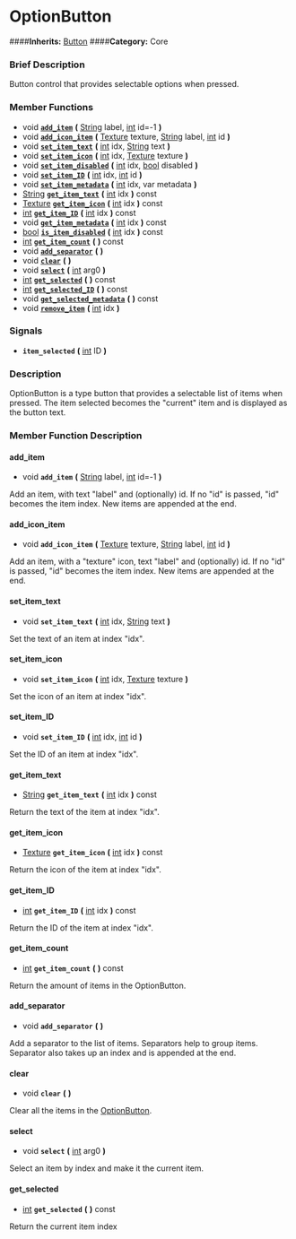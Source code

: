 #  OptionButton  
####**Inherits:** [Button](class_button)
####**Category:** Core

###  Brief Description  
Button control that provides selectable options when pressed.

###  Member Functions 
  * void  **[`add_item`](#add_item)**  **(** [String](class_string) label, [int](class_int) id=-1  **)**
  * void  **[`add_icon_item`](#add_icon_item)**  **(** [Texture](class_texture) texture, [String](class_string) label, [int](class_int) id  **)**
  * void  **[`set_item_text`](#set_item_text)**  **(** [int](class_int) idx, [String](class_string) text  **)**
  * void  **[`set_item_icon`](#set_item_icon)**  **(** [int](class_int) idx, [Texture](class_texture) texture  **)**
  * void  **[`set_item_disabled`](#set_item_disabled)**  **(** [int](class_int) idx, [bool](class_bool) disabled  **)**
  * void  **[`set_item_ID`](#set_item_ID)**  **(** [int](class_int) idx, [int](class_int) id  **)**
  * void  **[`set_item_metadata`](#set_item_metadata)**  **(** [int](class_int) idx, var metadata  **)**
  * [String](class_string)  **[`get_item_text`](#get_item_text)**  **(** [int](class_int) idx  **)** const
  * [Texture](class_texture)  **[`get_item_icon`](#get_item_icon)**  **(** [int](class_int) idx  **)** const
  * [int](class_int)  **[`get_item_ID`](#get_item_ID)**  **(** [int](class_int) idx  **)** const
  * void  **[`get_item_metadata`](#get_item_metadata)**  **(** [int](class_int) idx  **)** const
  * [bool](class_bool)  **[`is_item_disabled`](#is_item_disabled)**  **(** [int](class_int) idx  **)** const
  * [int](class_int)  **[`get_item_count`](#get_item_count)**  **(** **)** const
  * void  **[`add_separator`](#add_separator)**  **(** **)**
  * void  **[`clear`](#clear)**  **(** **)**
  * void  **[`select`](#select)**  **(** [int](class_int) arg0  **)**
  * [int](class_int)  **[`get_selected`](#get_selected)**  **(** **)** const
  * [int](class_int)  **[`get_selected_ID`](#get_selected_ID)**  **(** **)** const
  * void  **[`get_selected_metadata`](#get_selected_metadata)**  **(** **)** const
  * void  **[`remove_item`](#remove_item)**  **(** [int](class_int) idx  **)**

###  Signals  
  *  **`item_selected`**  **(** [int](class_int) ID  **)**

###  Description  
OptionButton is a type button that provides a selectable list of items when pressed. The item selected becomes the "current" item and is displayed as the button text.

###  Member Function Description  

#### <a name="add_item">add_item</a>
  * void  **`add_item`**  **(** [String](class_string) label, [int](class_int) id=-1  **)**

Add an item, with text "label" and (optionally) id. If no "id" is passed, "id" becomes the item index. New items are appended at the end.

#### <a name="add_icon_item">add_icon_item</a>
  * void  **`add_icon_item`**  **(** [Texture](class_texture) texture, [String](class_string) label, [int](class_int) id  **)**

Add an item, with a "texture" icon, text "label" and (optionally) id. If no "id" is passed, "id" becomes the item index. New items are appended at the end.

#### <a name="set_item_text">set_item_text</a>
  * void  **`set_item_text`**  **(** [int](class_int) idx, [String](class_string) text  **)**

Set the text of an item at index "idx".

#### <a name="set_item_icon">set_item_icon</a>
  * void  **`set_item_icon`**  **(** [int](class_int) idx, [Texture](class_texture) texture  **)**

Set the icon of an item at index "idx".

#### <a name="set_item_ID">set_item_ID</a>
  * void  **`set_item_ID`**  **(** [int](class_int) idx, [int](class_int) id  **)**

Set the ID of an item at index "idx".

#### <a name="get_item_text">get_item_text</a>
  * [String](class_string)  **`get_item_text`**  **(** [int](class_int) idx  **)** const

Return the text of the item at index "idx".

#### <a name="get_item_icon">get_item_icon</a>
  * [Texture](class_texture)  **`get_item_icon`**  **(** [int](class_int) idx  **)** const

Return the icon of the item at index "idx".

#### <a name="get_item_ID">get_item_ID</a>
  * [int](class_int)  **`get_item_ID`**  **(** [int](class_int) idx  **)** const

Return the ID of the item at index "idx".

#### <a name="get_item_count">get_item_count</a>
  * [int](class_int)  **`get_item_count`**  **(** **)** const

Return the amount of items in the OptionButton.

#### <a name="add_separator">add_separator</a>
  * void  **`add_separator`**  **(** **)**

Add a separator to the list of items. Separators help to group items. Separator also takes up an index and is appended at the end.

#### <a name="clear">clear</a>
  * void  **`clear`**  **(** **)**

Clear all the items in the [OptionButton](class_optionbutton).

#### <a name="select">select</a>
  * void  **`select`**  **(** [int](class_int) arg0  **)**

Select an item by index and make it the current item.

#### <a name="get_selected">get_selected</a>
  * [int](class_int)  **`get_selected`**  **(** **)** const

Return the current item index
